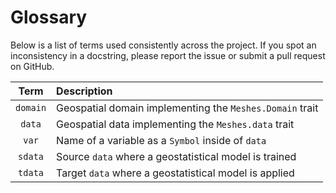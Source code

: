 # Glossary

Below is a list of terms used consistently across the project.
If you spot an inconsistency in a docstring, please report the
issue or submit a pull request on GitHub.

|   Term   | Description
|:--------:|:------------|
| `domain` | Geospatial domain implementing the `Meshes.Domain` trait |
| `data`   | Geospatial data implementing the `Meshes.data` trait |
| `var`    | Name of a variable as a `Symbol` inside of `data` |
| `sdata`  | Source `data` where a geostatistical model is trained |
| `tdata`  | Target `data` where a geostatistical model is applied |
